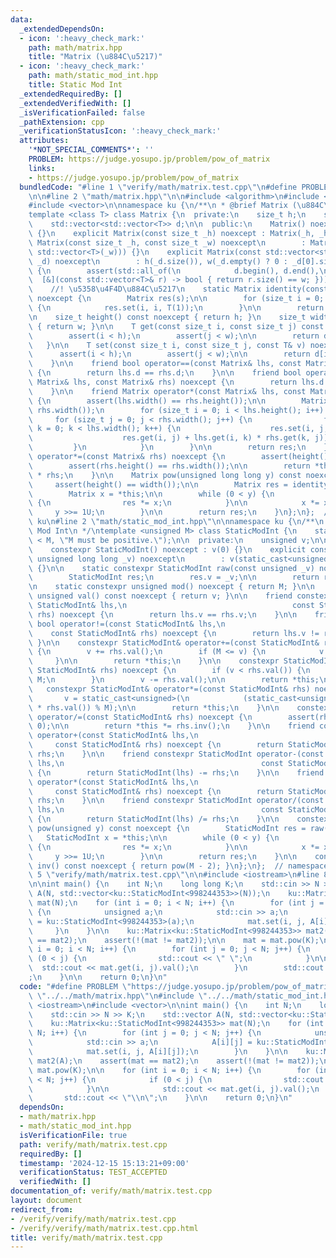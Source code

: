 ```yaml
---
data:
  _extendedDependsOn:
  - icon: ':heavy_check_mark:'
    path: math/matrix.hpp
    title: "Matrix (\u884C\u5217)"
  - icon: ':heavy_check_mark:'
    path: math/static_mod_int.hpp
    title: Static Mod Int
  _extendedRequiredBy: []
  _extendedVerifiedWith: []
  _isVerificationFailed: false
  _pathExtension: cpp
  _verificationStatusIcon: ':heavy_check_mark:'
  attributes:
    '*NOT_SPECIAL_COMMENTS*': ''
    PROBLEM: https://judge.yosupo.jp/problem/pow_of_matrix
    links:
    - https://judge.yosupo.jp/problem/pow_of_matrix
  bundledCode: "#line 1 \"verify/math/matrix.test.cpp\"\n#define PROBLEM \"https://judge.yosupo.jp/problem/pow_of_matrix\"\
    \n\n#line 2 \"math/matrix.hpp\"\n\n#include <algorithm>\n#include <cassert>\n\
    #include <vector>\n\nnamespace ku {\n/**\n * @brief Matrix (\u884C\u5217)\n */\n\
    template <class T> class Matrix {\n  private:\n    size_t h;\n    size_t w;\n\
    \    std::vector<std::vector<T>> d;\n\n  public:\n    Matrix() noexcept : Matrix(0)\
    \ {}\n    explicit Matrix(const size_t _h) noexcept : Matrix(_h, _h) {}\n    explicit\
    \ Matrix(const size_t _h, const size_t _w) noexcept\n        : Matrix(std::vector<std::vector<T>>(_h,\
    \ std::vector<T>(_w))) {}\n    explicit Matrix(const std::vector<std::vector<T>>&\
    \ _d) noexcept\n        : h(_d.size()), w(_d.empty() ? 0 : _d[0].size()), d(_d)\
    \ {\n        assert(std::all_of(\n            d.begin(), d.end(),\n          \
    \  [&](const std::vector<T>& r) -> bool { return r.size() == w; }));\n    }\n\n\
    \    //! \u5358\u4F4D\u884C\u5217\n    static Matrix identity(const size_t s)\
    \ noexcept {\n        Matrix res(s);\n\n        for (size_t i = 0; i < s; i++)\
    \ {\n            res.set(i, i, T(1));\n        }\n\n        return res;\n    }\n\
    \n    size_t height() const noexcept { return h; }\n    size_t width() const noexcept\
    \ { return w; }\n\n    T get(const size_t i, const size_t j) const noexcept {\n\
    \        assert(i < h);\n        assert(j < w);\n\n        return d[i][j];\n \
    \   }\n\n    T set(const size_t i, const size_t j, const T& v) noexcept {\n  \
    \      assert(i < h);\n        assert(j < w);\n\n        return d[i][j] = v;\n\
    \    }\n\n    friend bool operator==(const Matrix& lhs, const Matrix& rhs) noexcept\
    \ {\n        return lhs.d == rhs.d;\n    }\n\n    friend bool operator!=(const\
    \ Matrix& lhs, const Matrix& rhs) noexcept {\n        return lhs.d != rhs.d;\n\
    \    }\n\n    friend Matrix operator*(const Matrix& lhs, const Matrix& rhs) noexcept\
    \ {\n        assert(lhs.width() == rhs.height());\n\n        Matrix res(lhs.height(),\
    \ rhs.width());\n        for (size_t i = 0; i < lhs.height(); i++) {\n       \
    \     for (size_t j = 0; j < rhs.width(); j++) {\n                for (size_t\
    \ k = 0; k < lhs.width(); k++) {\n                    res.set(i, j,\n        \
    \                    res.get(i, j) + lhs.get(i, k) * rhs.get(k, j));\n       \
    \         }\n            }\n        }\n\n        return res;\n    }\n\n    Matrix&\
    \ operator*=(const Matrix& rhs) noexcept {\n        assert(height() == width());\n\
    \        assert(rhs.height() == rhs.width());\n\n        return *this = *this\
    \ * rhs;\n    }\n\n    Matrix pow(unsigned long long y) const noexcept {\n   \
    \     assert(height() == width());\n\n        Matrix res = identity(height());\n\
    \        Matrix x = *this;\n\n        while (0 < y) {\n            if (y & 1U)\
    \ {\n                res *= x;\n            }\n\n            x *= x;\n       \
    \     y >>= 1U;\n        }\n\n        return res;\n    }\n};\n};  // namespace\
    \ ku\n#line 2 \"math/static_mod_int.hpp\"\n\nnamespace ku {\n/**\n * @brief Static\
    \ Mod Int\n */\ntemplate <unsigned M> class StaticModInt {\n    static_assert(0\
    \ < M, \"M must be positive.\");\n\n  private:\n    unsigned v;\n\n  public:\n\
    \    constexpr StaticModInt() noexcept : v(0) {}\n    explicit constexpr StaticModInt(const\
    \ unsigned long long _v) noexcept\n        : v(static_cast<unsigned>(_v % M))\
    \ {}\n\n    static constexpr StaticModInt raw(const unsigned _v) noexcept {\n\
    \        StaticModInt res;\n        res.v = _v;\n\n        return res;\n    }\n\
    \n    static constexpr unsigned mod() noexcept { return M; }\n\n    constexpr\
    \ unsigned val() const noexcept { return v; }\n\n    friend constexpr bool operator==(const\
    \ StaticModInt& lhs,\n                                     const StaticModInt&\
    \ rhs) noexcept {\n        return lhs.v == rhs.v;\n    }\n\n    friend constexpr\
    \ bool operator!=(const StaticModInt& lhs,\n                                 \
    \    const StaticModInt& rhs) noexcept {\n        return lhs.v != rhs.v;\n   \
    \ }\n\n    constexpr StaticModInt& operator+=(const StaticModInt& rhs) noexcept\
    \ {\n        v += rhs.val();\n        if (M <= v) {\n            v -= M;\n   \
    \     }\n\n        return *this;\n    }\n\n    constexpr StaticModInt& operator-=(const\
    \ StaticModInt& rhs) noexcept {\n        if (v < rhs.val()) {\n            v +=\
    \ M;\n        }\n        v -= rhs.val();\n\n        return *this;\n    }\n\n \
    \   constexpr StaticModInt& operator*=(const StaticModInt& rhs) noexcept {\n \
    \       v = static_cast<unsigned>(\n            (static_cast<unsigned long long>(v)\
    \ * rhs.val()) % M);\n\n        return *this;\n    }\n\n    constexpr StaticModInt&\
    \ operator/=(const StaticModInt& rhs) noexcept {\n        assert(rhs.val() !=\
    \ 0);\n\n        return *this *= rhs.inv();\n    }\n\n    friend constexpr StaticModInt\
    \ operator+(const StaticModInt& lhs,\n                                       \
    \     const StaticModInt& rhs) noexcept {\n        return StaticModInt(lhs) +=\
    \ rhs;\n    }\n\n    friend constexpr StaticModInt operator-(const StaticModInt&\
    \ lhs,\n                                            const StaticModInt& rhs) noexcept\
    \ {\n        return StaticModInt(lhs) -= rhs;\n    }\n\n    friend constexpr StaticModInt\
    \ operator*(const StaticModInt& lhs,\n                                       \
    \     const StaticModInt& rhs) noexcept {\n        return StaticModInt(lhs) *=\
    \ rhs;\n    }\n\n    friend constexpr StaticModInt operator/(const StaticModInt&\
    \ lhs,\n                                            const StaticModInt& rhs) noexcept\
    \ {\n        return StaticModInt(lhs) /= rhs;\n    }\n\n    constexpr StaticModInt\
    \ pow(unsigned y) const noexcept {\n        StaticModInt res = raw(1);\n     \
    \   StaticModInt x = *this;\n\n        while (0 < y) {\n            if (y & 1U)\
    \ {\n                res *= x;\n            }\n\n            x *= x;\n       \
    \     y >>= 1U;\n        }\n\n        return res;\n    }\n\n    constexpr StaticModInt\
    \ inv() const noexcept { return pow(M - 2); }\n};\n};  // namespace ku\n#line\
    \ 5 \"verify/math/matrix.test.cpp\"\n\n#include <iostream>\n#line 8 \"verify/math/matrix.test.cpp\"\
    \n\nint main() {\n    int N;\n    long long K;\n    std::cin >> N >> K;\n    std::vector\
    \ A(N, std::vector<ku::StaticModInt<998244353>>(N));\n    ku::Matrix<ku::StaticModInt<998244353>>\
    \ mat(N);\n    for (int i = 0; i < N; i++) {\n        for (int j = 0; j < N; j++)\
    \ {\n            unsigned a;\n            std::cin >> a;\n            A[i][j]\
    \ = ku::StaticModInt<998244353>(a);\n            mat.set(i, j, A[i][j]);\n   \
    \     }\n    }\n\n    ku::Matrix<ku::StaticModInt<998244353>> mat2(A);\n    assert(mat\
    \ == mat2);\n    assert(!(mat != mat2));\n\n    mat = mat.pow(K);\n\n    for (int\
    \ i = 0; i < N; i++) {\n        for (int j = 0; j < N; j++) {\n            if\
    \ (0 < j) {\n                std::cout << \" \";\n            }\n\n          \
    \  std::cout << mat.get(i, j).val();\n        }\n        std::cout << \"\\n\"\
    ;\n    }\n\n    return 0;\n}\n"
  code: "#define PROBLEM \"https://judge.yosupo.jp/problem/pow_of_matrix\"\n\n#include\
    \ \"../../math/matrix.hpp\"\n#include \"../../math/static_mod_int.hpp\"\n\n#include\
    \ <iostream>\n#include <vector>\n\nint main() {\n    int N;\n    long long K;\n\
    \    std::cin >> N >> K;\n    std::vector A(N, std::vector<ku::StaticModInt<998244353>>(N));\n\
    \    ku::Matrix<ku::StaticModInt<998244353>> mat(N);\n    for (int i = 0; i <\
    \ N; i++) {\n        for (int j = 0; j < N; j++) {\n            unsigned a;\n\
    \            std::cin >> a;\n            A[i][j] = ku::StaticModInt<998244353>(a);\n\
    \            mat.set(i, j, A[i][j]);\n        }\n    }\n\n    ku::Matrix<ku::StaticModInt<998244353>>\
    \ mat2(A);\n    assert(mat == mat2);\n    assert(!(mat != mat2));\n\n    mat =\
    \ mat.pow(K);\n\n    for (int i = 0; i < N; i++) {\n        for (int j = 0; j\
    \ < N; j++) {\n            if (0 < j) {\n                std::cout << \" \";\n\
    \            }\n\n            std::cout << mat.get(i, j).val();\n        }\n \
    \       std::cout << \"\\n\";\n    }\n\n    return 0;\n}\n"
  dependsOn:
  - math/matrix.hpp
  - math/static_mod_int.hpp
  isVerificationFile: true
  path: verify/math/matrix.test.cpp
  requiredBy: []
  timestamp: '2024-12-15 15:13:21+09:00'
  verificationStatus: TEST_ACCEPTED
  verifiedWith: []
documentation_of: verify/math/matrix.test.cpp
layout: document
redirect_from:
- /verify/verify/math/matrix.test.cpp
- /verify/verify/math/matrix.test.cpp.html
title: verify/math/matrix.test.cpp
---
```

